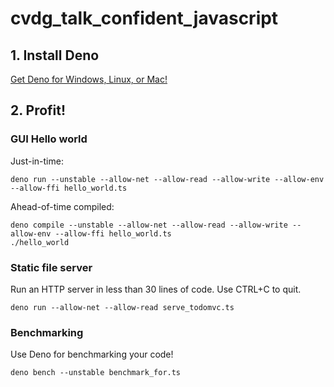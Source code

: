 # cvdg_talk_confident_javascript

## 1. Install Deno

[Get Deno for Windows, Linux, or Mac!](https://deno.land/#installation)

## 2. Profit!

### GUI Hello world

Just-in-time:

```shell
deno run --unstable --allow-net --allow-read --allow-write --allow-env --allow-ffi hello_world.ts
```

Ahead-of-time compiled:

```shell
deno compile --unstable --allow-net --allow-read --allow-write --allow-env --allow-ffi hello_world.ts
./hello_world
```

### Static file server

Run an HTTP server in less than 30 lines of code. Use CTRL+C to quit.

```shell
deno run --allow-net --allow-read serve_todomvc.ts
```

### Benchmarking

Use Deno for benchmarking your code!

```shell
deno bench --unstable benchmark_for.ts
```
